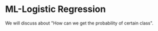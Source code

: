 # ML-Logistic Regression

We will discuss about "How can we get the probability of certain class".

